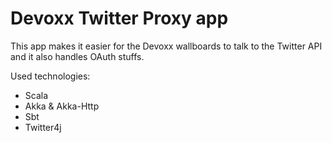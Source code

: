 # Devoxx Twitter Proxy app
This app makes it easier for the Devoxx wallboards to talk to the Twitter API and it also handles OAuth stuffs.

Used technologies:
* Scala
* Akka & Akka-Http
* Sbt
* Twitter4j
